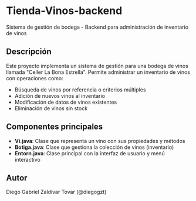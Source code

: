 # Tienda-Vinos-backend

Sistema de gestión de bodega - Backend para administración de inventario de vinos

## Descripción

Este proyecto implementa un sistema de gestión para una bodega de vinos llamada "Celler La Bona Estrella". Permite administrar un inventario de vinos con operaciones como:

- Búsqueda de vinos por referencia o criterios múltiples
- Adición de nuevos vinos al inventario
- Modificación de datos de vinos existentes
- Eliminación de vinos sin stock

## Componentes principales

- **Vi.java**: Clase que representa un vino con sus propiedades y métodos
- **Botiga.java**: Clase que gestiona la colección de vinos (inventario)
- **Entorn.java**: Clase principal con la interfaz de usuario y menú interactivo

## Autor

Diego Gabriel Zaldivar Tovar (@diegogzt)